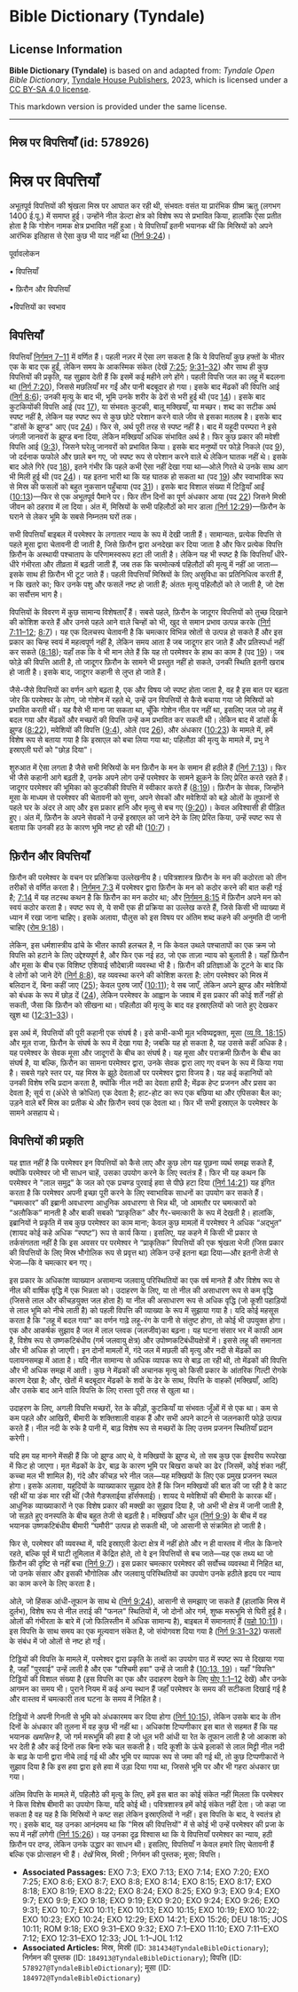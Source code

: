 # Bible Dictionary (Tyndale)

## License Information

**Bible Dictionary (Tyndale)** is based on and adapted from: _Tyndale Open Bible Dictionary_, [Tyndale House Publishers](https://tyndaleopenresources.com/), 2023, which is licensed under a [CC BY-SA 4.0 license](https://creativecommons.org/licenses/by-sa/4.0/legalcode.en).

This markdown version is provided under the same license.



--------------------------------

## मिस्र पर विपत्तियाँ (id: 578926)

मिस्र पर विपत्तियाँ
===================

अभूतपूर्व विपत्तियों की श्रृंखला मिस्र पर आघात कर रही थी, संभवतः वसंत या प्रारंभिक ग्रीष्म ऋतु (लगभग 1400 ई.पू.) में समाप्त हुई। उन्होंने नील डेल्टा क्षेत्र को विशेष रूप से प्रभावित किया, हालांकि ऐसा प्रतीत होता है कि गोशेन नामक क्षेत्र प्रभावित नहीं हुआ। ये विपत्तियाँ इतनी भयानक थीं कि मिस्रियों को अपने आरंभिक इतिहास से ऐसा कुछ भी याद नहीं था ([निर्ग 9:24](https://ref.ly/Exod9:24))।

पूर्वावलोकन

• विपत्तियाँ

• फ़िरौन और विपत्तियाँ

•विपत्तियों का स्वभाव

विपत्तियाँ
----------

विपत्तियाँ [निर्गमन 7–11](https://ref.ly/Exod7:1-Exod11:10) में वर्णित हैं। पहली नज़र में ऐसा लग सकता है कि ये विपत्तियाँ कुछ हफ्तों के भीतर एक के बाद एक हुईं, लेकिन समय के आकस्मिक संकेत (देखें [7:25](https://ref.ly/Exod7:25); [9:31–32](https://ref.ly/Exod9:31-Exod9:32)) और साथ ही कुछ विपत्तियों की प्रकृति, यह सुझाव देती हैं कि इसमें कई महीने लगे होंगे। पहली विपत्ति जल का लहू में बदलना था ([निर्ग 7:20](https://ref.ly/Exod7:20)), जिससे मछलियाँ मर गईं और पानी बदबूदार हो गया। इसके बाद मेंढकों की विपत्ति आई ([निर्ग 8:6](https://ref.ly/Exod8:6)); उनकी मृत्यु के बाद भी, भूमि उनके शरीर के ढेरों से भरी हुई थी (पद [14](https://ref.ly/Exod8:14))। इसके बाद कुटकियोंकी विपत्ति आई (पद [17](https://ref.ly/Exod8:17)), या संभवतः कुटकी, बालू मक्खियाँ, या मच्छर। शब्द का सटीक अर्थ स्पष्ट नहीं है, लेकिन यह स्पष्ट रूप से कुछ छोटे परेशान करने वाले जीव से इसका मतलब है। इसके बाद "डांसों के झुण्ड" आए (पद [24](https://ref.ly/Exod8:24))। फिर से, अर्थ पूरी तरह से स्पष्ट नहीं है। बाद में यहूदी परम्परा ने इसे जंगली जानवरों के झुण्ड बना दिया, लेकिन मक्खियाँ अधिक संभावित अर्थ है। फिर कुछ प्रकार की मवेशी विपत्ति आई ([9:3](https://ref.ly/Exod9:3)), जिसने घरेलू जानवरों को प्रभावित किया। इसके बाद मनुष्यों पर फोड़े निकले (पद [9](https://ref.ly/Exod9:9)), जो दर्दनाक फफोले और छाले बन गए, जो स्पष्ट रूप से परेशान करने वाले थे लेकिन घातक नहीं थे। इसके बाद ओले गिरे (पद [18](https://ref.ly/Exod9:18)), इतने गंभीर कि पहले कभी ऐसा नहीं देखा गया था—ओले गिरते थे उनके साथ आग भी मिली हुई थी (पद [24](https://ref.ly/Exod9:24))। यह इतना भारी था कि यह घातक हो सकता था (पद [19](https://ref.ly/Exod9:19)) और स्वाभाविक रूप से मिस्र की फसलों को बहुत नुकसान पहुँचाया (पद [31](https://ref.ly/Exod9:31))। इसके बाद विशाल संख्या में टिड्डियाँ आईं ([10:13](https://ref.ly/Exod10:13))—फिर से एक अभूतपूर्व पैमाने पर। फिर तीन दिनों का पूर्ण अंधकार आया (पद [22](https://ref.ly/Exod10:22)) जिसने मिस्री जीवन को ठहराव में ला दिया। अंत में, मिस्रियों के सभी पहिलौठों को मार डाला [(निर्ग 12:29](https://ref.ly/Exod12:29))—फ़िरौन के घराने से लेकर भूमि के सबसे निम्नतम घरों तक।

सभी विपत्तियाँ बाइबल में परमेश्वर के लगातार न्याय के रूप में देखी जाती हैं। सामान्यतः, प्रत्येक विपत्ति से पहले मूसा द्वारा चेतावनी दी जाती है, जिसे फ़िरौन द्वारा अनदेखा कर दिया जाता है और फिर प्रत्येक विपत्ति फ़िरौन के अस्थायी पश्चाताप के परिणामस्वरूप हटा ली जाती है। लेकिन यह भी स्पष्ट है कि विपत्तियाँ धीरे\-धीरे गंभीरता और तीव्रता में बढ़ती जाती हैं, जब तक कि चरमोत्कर्ष पहिलौठों की मृत्यु में नहीं आ जाता—इसके साथ ही फ़िरौन भी टूट जाते हैं। पहली विपत्तियाँ मिस्रियों के लिए असुविधा का प्रतिनिधित्व करती हैं, न कि खतरे का; फिर उनके पशु और फसलें नष्ट हो जाती हैं; अंततः मृत्यु पहिलौठों को ले जाती है, जो देश का सर्वोत्तम भाग है।

विपत्तियों के विवरण में कुछ सामान्य विशेषताएँ हैं। सबसे पहले, फ़िरौन के जादूगर विपत्तियों को तुच्छ दिखाने की कोशिश करते हैं और उनसे पहले आने वाले चिन्हों को भी, खुद से समान प्रभाव उत्पन्न करके ([निर्ग 7:11–12](https://ref.ly/Exod7:11-Exod7:12); [8:7](https://ref.ly/Exod8:7))। यह एक दिलचस्प चेतावनी है कि चमत्कार विभिन्न स्रोतों से उत्पन्न हो सकते हैं और इस प्रकार का चिन्ह स्वयं में महत्वपूर्ण नहीं है, लेकिन समय आता है जब जादूगर हार जाते हैं और प्रतिस्पर्धा नहीं कर सकते ([8:18](https://ref.ly/Exod8:18)); यहाँ तक कि वे भी मान लेते हैं कि यह तो परमेश्वर के हाथ का काम है (पद [19](https://ref.ly/Exod8:19))। जब फोड़े की विपत्ति आती है, तो जादूगर फ़िरौन के सामने भी प्रस्तुत नहीं हो सकते, उनकी स्थिति इतनी खराब हो जाती है। इसके बाद, जादूगर कहानी से लुप्त हो जाते हैं।

जैसे\-जैसे विपत्तियों का वर्णन आगे बढ़ता है, एक और विषय जो स्पष्ट होता जाता है, वह है इस बात पर बढ़ता जोर कि परमेश्वर के लोग, जो गोशेन में रहते थे, उन्हें उन विपत्तियों से कैसे बचाया गया जो मिस्रियों को प्रभावित करती थीं। यह वैसे भी माना जा सकता था, चूँकि गोशेन नील पर नहीं था, इसलिए जल जो लहू में बदल गया और मेंढकों और मच्छरों की विपत्ति उन्हें कम प्रभावित कर सकती थी। लेकिन बाद में डांसों के झुण्ड ([8:22](https://ref.ly/Exod8:22)), मवेशियों की विपत्ति ([9:4](https://ref.ly/Exod9:4)), ओले (पद [26](https://ref.ly/Exod9:26)), और अंधकार ([10:23](https://ref.ly/Exod10:23)) के मामले में, हमें विशेष रूप से बताया गया है कि इस्राएल को बचा लिया गया था; पहिलौठा की मृत्यु के मामले में, प्रभु ने इस्राएली घरों को "छोड़ दिया"।

शुरुआत में ऐसा लगता है जैसे सभी मिस्रियों के मन फ़िरौन के मन के समान ही हठीले हैं ([निर्ग 7:13](https://ref.ly/Exod7:13))। फिर भी जैसे कहानी आगे बढ़ती है, उनके अपने लोग उन्हें परमेश्वर के सामने झुकने के लिए प्रेरित करते रहते हैं। जादूगर परमेश्वर की भूमिका को कुटकीकी विपत्ति में स्वीकार करते हैं ([8:19](https://ref.ly/Exod8:19))। फ़िरौन के सेवक, जिन्होंने मूसा के माध्यम से परमेश्वर की चेतावनी को सुना, अपने सेवकों और मवेशियों को बड़े ओलों के तूफानों से पहले घर के अंदर ले आए और इस प्रकार हानि और मृत्यु से बच गए ([9:20](https://ref.ly/Exod9:20))। केवल अविश्वासी ही पीड़ित हुए। अंत में, फ़िरौन के अपने सेवकों ने उन्हें इस्राएल को जाने देने के लिए प्रेरित किया, उन्हें स्पष्ट रूप से बताया कि उनकी हठ के कारण भूमि नष्ट हो रही थी ([10:7](https://ref.ly/Exod10:7))।

फ़िरौन और विपत्तियाँ
--------------------

फ़िरौन की परमेश्वर के वचन पर प्रतिक्रिया उल्लेखनीय है। पवित्रशास्त्र फ़िरौन के मन की कठोरता को तीन तरीकों से वर्णित करता है। [निर्गमन 7:3](https://ref.ly/Exod7:3) में परमेश्वर द्वारा फ़िरौन के मन को कठोर करने की बात कही गई है; [7:14](https://ref.ly/Exod7:14) में यह तटस्थ कथन है कि फ़िरौन का मन कठोर था; और [निर्गमन 8:15](https://ref.ly/Exod8:15) में फ़िरौन अपने मन को स्वयं कठोर करता है। स्पष्ट रूप से, ये सभी एक ही प्रक्रिया का उल्लेख करते हैं, जिसे किसी भी व्याख्या में ध्यान में रखा जाना चाहिए। इसके अलावा, पौलुस को इस विषय पर अंतिम शब्द कहने की अनुमति दी जानी चाहिए ([रोम 9:18](https://ref.ly/Rom9:18))।

लेकिन, इस धर्मशास्त्रीय ढांचे के भीतर काफी हलचल है, न कि केवल उथले पश्चातापों का एक क्रम जो विपत्ति को हटाने के लिए उद्देश्यपूर्ण है, और फिर एक नई हठ, जो एक ताज़ा न्याय को बुलाती है। यहाँ फ़िरौन और मूसा के बीच एक विशिष्ट एशियाई सौदेबाज़ी व्यवस्था भी है। फ़िरौन की प्रतिज्ञाओं के टूटने के बाद कि वे लोगों को जाने देंगे ([निर्ग 8:8](https://ref.ly/Exod8:8)), वह व्यवस्था करने की कोशिश करता है: लोग परमेश्वर को मिस्र में बलिदान दें, बिना कहीं जाए ([25](https://ref.ly/Exod8:25)); केवल पुरुष जाएँ ([10:11](https://ref.ly/Exod10:11)); वे सब जाएँ, लेकिन अपने झुण्ड और मवेशियों को बंधक के रूप में छोड़ दें ([24](https://ref.ly/Exod10:24)), लेकिन परमेश्वर के आह्वान के जवाब में इस प्रकार की कोई शर्तें नहीं हो सकती, जैसा कि फ़िरौन को सीखना था। पहिलौठा की मृत्यु के बाद वह इस्राएलियों को जाते हुए देखकर खुश था ([12:31–33](https://ref.ly/Exod12:31-Exod12:33))।

इस अर्थ में, विपत्तियों की पूरी कहानी एक संघर्ष है। इसे कभी\-कभी मूल भविष्यद्वक्ता, मूसा ([व्य.वि. 18:15](https://ref.ly/Deut18:15)) और मूल राजा, फ़िरौन के संघर्ष के रूप में देखा गया है; जबकि यह हो सकता है, यह उससे कहीं अधिक है। यह परमेश्वर के सेवक मूसा और जादूगरों के बीच का संघर्ष है। यह मूसा और पराक्रमी फ़िरौन के बीच का संघर्ष है, या बल्कि, फ़िरौन का सामना परमेश्वर द्वारा, उनके सेवक द्वारा लाए गए वचन के रूप में किया गया है। सबसे गहरे स्तर पर, यह मिस्र के झूठे देवताओं पर परमेश्वर द्वारा विजय है। यह कई कहानियों को उनकी विशेष रुचि प्रदान करता है, क्योंकि नील नदी का देवता हापी है; मेंढक हेप्ट प्रजनन और प्रसव का देवता है; सूर्य रा (अंधेरे से क्रोधित) एक देवता है; हाट\-होट का रूप एक बछिया था और एपिसका बैल का; उड़ने वाले बर्रे मिस्र का प्रतीक थे और फ़िरौन स्वयं एक देवता था। फिर भी सभी इस्राएल के परमेश्वर के सामने असहाय थे।

विपत्तियों की प्रकृति
---------------------

यह ज्ञात नहीं है कि परमेश्वर इन विपत्तियों को कैसे लाए और कुछ लोग यह पूछना व्यर्थ समझ सकते हैं, क्योंकि परमेश्वर जो भी साधन चाहें, उसका उपयोग करने के लिए स्वतंत्र हैं। फिर भी यह कथन कि परमेश्वर ने "लाल समुद्र” के जल को एक प्रचण्ड पुरवाई हवा से पीछे हटा दिया ([निर्ग 14:21](https://ref.ly/Exod14:21)) यह इंगित करता है कि परमेश्वर अपनी इच्छा पूरी करने के लिए स्वाभाविक साधनों का उपयोग कर सकते हैं। “चमत्कार” की इब्रानी अवधारणा आधुनिक अवधारणा से भिन्न थी, जो आमतौर पर चमत्कारों को “अलौकिक” मानती है और बाकी सबको “प्राकृतिक” और गैर\-चमत्कारी के रूप में देखती है। हालांकि, इब्रानियों ने प्रकृति में सब कुछ परमेश्वर का काम माना; केवल कुछ मामलों में परमेश्वर ने अधिक “अद्भुत” (शायद कोई कहे अधिक “स्पष्ट”) रूप से कार्य किया। इसलिए, यह कहने में किसी भी प्रकार से तर्कसंगतता नहीं है कि इस अवसर पर परमेश्वर ने “प्राकृतिक” विपत्तियों की एक श्रृंखला भेजी (जिस प्रकार की विपत्तियों के लिए मिस्र भौगोलिक रूप से प्रवृत्त था) लेकिन उन्हें इतना बढ़ा दिया—और इतनी तेजी से भेजा—कि वे चमत्कार बन गए। 

इस प्रकार के अधिकांश व्याख्यान असामान्य जलवायु परिस्थितियों का एक वर्ष मानते हैं और विशेष रूप से नील की वार्षिक वृद्धि में एक भिन्नता को। उदाहरण के लिए, या तो नील की असाधारण रूप से कम वृद्धि (जिससे लाल और कीचड़युक्त जल होता है) या नील की असाधारण रूप से अधिक वृद्धि (जो कूशी पहाड़ियों से लाल भूमि को नीचे लाती है) को पहली विपत्ति की व्याख्या के रूप में सुझाया गया है। यदि कोई महसूस करता है कि "लहू में बदल गया" का वर्णन गाढ़े लहू\-रंग के पानी से संतुष्ट होगा, तो कोई भी उपयुक्त होगा। एक और आकर्षक सुझाव है जल में लाल प्लवक (जलजीव)का बढ़ना। यह घटना संसार भर में काफी आम है, विशेष रूप से उष्णकटिबंधीय (गर्म जलवायु क्षेत्र) और उपोष्णकटिबंधीयक्षेत्रों में। इससे लहू की समानता और भी अधिक हो जाएगी। इन दोनों मामलों में, गंदे जल में मछली की मृत्यु और नदी से मेंढकों का पलायनसमझ में आता है। यदि नील सामान्य से अधिक व्यापक रूप से बाढ़ ला रही थी, तो मेंढकों की विपत्ति और भी अधिक समझ में आती। कुछ ने मेंढकों की अचानक मृत्यु को किसी प्रकार के आंतरिक गिल्टी रोगके कारण देखा है; और, खेतों में बदबूदार मेंढकों के शवों के ढेर के साथ, विपत्ति के वाहकों (मक्खियाँ, आदि) और उसके बाद आने वालि विपत्ति के लिए रास्ता पूरी तरह से खुला था।

उदाहरण के लिए, अगली विपत्ति मच्छरों, रेत के कीड़ों, कुटकियाँ या संभवतः जूँओं में से एक था। कम से कम पहले और आखिरी, बीमारी के शक्तिशाली वाहक हैं और सभी अपने काटने से जलनकारी फोड़े उत्पन्न करते हैं। नील नदी के रुके है पानी में, बाढ़ विशेष रूप से मच्छरों के लिए उत्तम प्रजनन स्थितियाँ प्रदान करेगी। 

यदि हम यह मानने मेंसही हैं कि जो झुण्ड आए थे, वे मक्खियों के झुण्ड थे, तो सब कुछ एक ईश्वरीय रूपरेखा में फिट हो जाएगा। मृत मेंढकों के ढेर, बाढ़ के कारण भूमि पर बिखरा कचरे का ढेर (जिसमें, कोई शंका नहीं, कच्चा मल भी शामिल है), गंदे और कीचड़ भरे नील जल—यह मक्खियों के लिए एक प्रमुख प्रजनन स्थल होगा। इसके अलावा, यहूदियों के व्याख्याकार सुझाव देते हैं कि जिन मक्खियों की बात की जा रही है वे काट रही थीं या डंक मार रही थीं (जैसे गैडफ्लाईया हॉर्सफ्लाई)। शायद ये मवेशियों की बीमारी के कारक थीं। आधुनिक व्याख्याकारों ने एक विशेष प्रकार की मक्खी का सुझाव दिया है, जो अभी भी क्षेत्र में जानी जाती है, जो सड़ते हुए वनस्पति के बीच बहुत तेजी से बढ़ती है। मक्खियाँ और धूल ([निर्ग 9:9](https://ref.ly/Exod9:9)) के बीच में वह भयानक उष्णकटिबंधीय बीमारी “घमौरी” उत्पन्न हो सकती थी, जो आसानी से संक्रमित हो जाती है।

फिर से, परमेश्वर की व्यवस्था में, यदि इस्राएली डेल्टा क्षेत्र में नहीं होते और न ही वास्तव में नील के किनारे रहते, बल्कि पूर्व में घाटी तूमिलात में केंद्रित होते, तो वे इन विपत्तियों से बच जाते—यह एक तथ्य था जो फ़िरौन की दृष्टि से नहीं बचा ([निर्ग 9:7](https://ref.ly/Exod9:7))। इस प्रकार चमत्कार परमेश्वर की सर्वोच्च व्यवस्था में निहित था, जो उनके संसार और इसकी भौगोलिक और जलवायु परिस्थितियों का उपयोग उनके हठीले हृदय पर न्याय का काम करने के लिए करता है।

ओले, जो हिंसक आंधी\-तूफान के साथ थे ([निर्ग 9:24](https://ref.ly/Exod9:24)), आसानी से समझाए जा सकते हैं (हालांकि मिस्र में दुर्लभ), विशेष रूप से नील तराई की "फनल" स्थितियों में, जो दोनों ओर गर्म, शुष्क मरूभूमि से घिरी हुई है। ओलों की गंभीरता के बारे में (जो फिलिस्तीन में अधिक सामान्य है), बाइबल में समानताएं हैं ([यहो 10:11](https://ref.ly/Josh10:11))। इस विपत्ति के साथ समय का एक मूल्यवान संकेत है, जो संयोगवश दिया गया है ([निर्ग 9:31–32](https://ref.ly/Exod9:31-Exod9:32)) फसलों के संबंध में जो ओलों से नष्ट हो गईं। 

टिड्डियों की विपत्ति के मामले में, परमेश्वर द्वारा प्रकृति के तत्वों का उपयोग पाठ में स्पष्ट रूप से दिखाया गया है, जहाँ "पुरवाई" उन्हें लाती है और एक "पश्चिमी हवा" उन्हें ले जाती है ([10:13, 19](https://ref.ly/Exod10:13,Exod10:19))। यहाँ "विपत्ति" टिड्डियों की विशाल संख्या है (इस विपत्ति का एक और उदाहरण देखने के लिए [योए 1:1–12](https://ref.ly/Joel1:1-Joel1:12) देखें) और उनके आगमन का समय भी। पुराने नियम में कई अन्य स्थान हैं जहाँ परमेश्वर के समय की सटीकता दिखाई गई है और वास्तव में चमत्कारी तत्व घटना के समय में निहित है।

टिड्डियों ने अपनी गिनती से भूमि को अंधकारमय कर दिया होगा ([निर्ग 10:15](https://ref.ly/Exod10:15)), लेकिन उसके बाद के तीन दिनों के अंधकार की तुलना में वह कुछ भी नहीं था। अधिकांश टिप्पणीकार इस बात से सहमत हैं कि यह भयानक *खमसिन* है, जो गर्म मरूभूमि की हवा है जो धूल भरी आंधी या रेत के तूफान लाती है जो आकाश को भर देती है और कई दिनों तक बिना रुके चल सकती है। यदि कूशी के ऊंचे इलाकों से लाल मिट्टी नील नदी के बाढ़ के पानी द्वारा नीचे लाई गई थी और भूमि पर व्यापक रूप से जमा की गई थी, तो कुछ टिप्पणीकारों ने सुझाव दिया है कि इस हवा द्वारा इसे हवा में उड़ा दिया गया था, जिससे भूमि पर और भी गहरा अंधकार छा गया।

अंतिम विपत्ति के मामले में, पहिलौठे की मृत्यु के लिए, हमें इस बात का कोई संकेत नहीं मिलता कि परमेश्वर ने किस विशेष बीमारी का उपयोग किया, यदि कोई थी। पवित्रशास्त्र हमें कोई संकेत नहीं देता। जो कहा जा सकता है वह यह है कि मिस्रियों ने कष्ट सहा लेकिन इस्राएलियों ने नहीं। इस विपत्ति के बाद, वे स्वतंत्र हो गए। इसके बाद, यह उनका आनंदमय था कि "मिस्र की विपत्तियों" में से कोई भी उन्हें परमेश्वर की प्रजा के रूप में नहीं लगेगी ([निर्ग 15:26](https://ref.ly/Exod15:26))। यह उनका दृढ़ विश्वास था कि ये विपत्तियाँ परमेश्वर का न्याय, हठी फ़िरौन पर दण्ड, लेकिन उनके उद्धार का साधन थी। इसलिए, विपत्तियाँ न केवल हमारे लिए चेतावनी हैं बल्कि एक प्रोत्साहन भी हैं। *देखें* मिस्र, मिस्री ; निर्गमन की पुस्तक; मूसा; विपत्ति।

* **Associated Passages:** EXO 7:3; EXO 7:13; EXO 7:14; EXO 7:20; EXO 7:25; EXO 8:6; EXO 8:7; EXO 8:8; EXO 8:14; EXO 8:15; EXO 8:17; EXO 8:18; EXO 8:19; EXO 8:22; EXO 8:24; EXO 8:25; EXO 9:3; EXO 9:4; EXO 9:7; EXO 9:9; EXO 9:18; EXO 9:19; EXO 9:20; EXO 9:24; EXO 9:26; EXO 9:31; EXO 10:7; EXO 10:11; EXO 10:13; EXO 10:15; EXO 10:19; EXO 10:22; EXO 10:23; EXO 10:24; EXO 12:29; EXO 14:21; EXO 15:26; DEU 18:15; JOS 10:11; ROM 9:18; EXO 9:31–EXO 9:32; EXO 7:1–EXO 11:10; EXO 7:11–EXO 7:12; EXO 12:31–EXO 12:33; JOL 1:1–JOL 1:12
* **Associated Articles:** मिस्र, मिस्री (ID: `381434@TyndaleBibleDictionary`); निर्गमन की पुस्तक  (ID: `184913@TyndaleBibleDictionary`); विपत्ति (ID: `578927@TyndaleBibleDictionary`); मूसा (ID: `184972@TyndaleBibleDictionary`)

